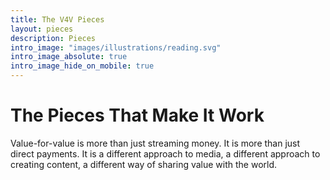 ```yaml
---
title: The V4V Pieces
layout: pieces
description: Pieces
intro_image: "images/illustrations/reading.svg"
intro_image_absolute: true
intro_image_hide_on_mobile: true
---
```


# The Pieces That Make It Work

Value-for-value is more than just streaming money. It is more than just direct
payments. It is a different approach to media, a different approach to creating
content, a different way of sharing value with the world.
